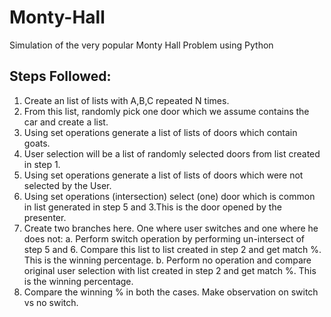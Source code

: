 # Monty-Hall
Simulation of the very popular Monty Hall Problem using Python
## Steps Followed:
1. Create an list of lists with A,B,C repeated N times.
2. From this list, randomly pick one door which we assume contains the car and create a list.
3. Using set operations generate a list of lists of doors which contain goats.
4. User selection will be a list of randomly selected doors from list created in step 1.
5. Using set operations generate a list of lists of doors which were not selected by the User.
6. Using set operations (intersection) select (one) door which is common in list generated in step 5 and 3.This is the door opened by the presenter.
7. Create two branches here. One where user switches and one where he does not:
  a. Perform switch operation by performing un-intersect of step 5 and 6. Compare this list to list created in step 2 and get match %. This is the winning percentage.
  b. Perform no operation and compare original user selection with list created in step 2 and get match %. This is the winning percentage.
8. Compare the winning % in both the cases. Make observation on switch vs no switch.
